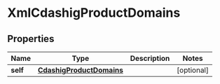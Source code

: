 

# XmlCdashigProductDomains


## Properties

| Name | Type | Description | Notes |
|------------ | ------------- | ------------- | -------------|
|**self** | [**CdashigProductDomains**](CdashigProductDomains.md) |  |  [optional] |



